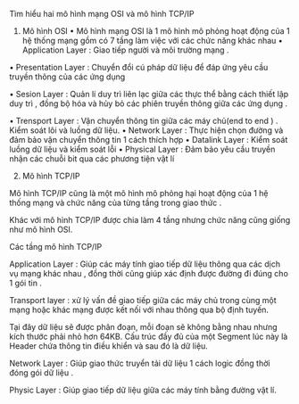 Tìm hiểu hai mô hình mạng OSI và mô hình TCP/IP
1.	Mô hình OSI
•	Mô hình mạng OSI là 1 mô hình mô phỏng hoạt động của 1 hệ thống mạng gồm có 7 tầng làm việc với các chức năng khác nhau 
•	Application Layer : Giao tiếp người và môi trường mạng .

•	Presentation Layer : Chuyển đổi cú pháp dữ liệu để đáp ứng yêu cầu truyền thông của các ứng dụng 

•	Sesion Layer : Quản lí duy trì liên lạc giữa các thực thể bằng cách thiết lập duy trì , đồng bộ hóa và hủy bỏ các phiên truyền thông giữa các ứng dụng .

•	Trensport Layer : Vận chuyển thông tin giữa các máy chủ(end to end ) . Kiểm soát lôi và luồng dữ liệu.
•	Network Layer : Thực hiện chọn đường và đảm bảo vận chuyển thông tin 1 cách thích hợp 
•	Datalink Layer : Kiểm soát luồng dữ liệu và kiểm soát lỗi 
•	Physical Layer : Đảm bảo yêu cầu truyền nhận các chuỗi bit qua các phương tiện vật lí 

2.	Mô hình TCP/IP

Mô hình TCP/IP cũng là một mô hình mô phỏng hại hoạt động của 1 hệ thống mạng và chức năng của từng tầng trong giao thức .

Khác với mô hình TCP/IP được chia làm 4 tầng nhưng chức năng cũng giống như mô hình OSI.

Các tầng mô hình TCP/IP 

Application Layer : Giúp các máy tính giao tiếp dữ liệu thông qua các dịch vụ mạng khác nhau , đồng thời cũng giúp xác định được đường đi đúng cho 1 gói tin .

Transport layer : xử lý vấn đề giao tiếp giữa các máy chủ trong cùng một mạng hoặc khác mạng được kết nối với nhau thông qua bộ định tuyến.

Tại đây dữ liệu sẽ được phân đoạn, mỗi đoạn sẽ không bằng nhau nhưng kích thước phải nhỏ hơn 64KB. Cấu trúc đầy đủ của một Segment lúc này là Header chứa thông tin điều khiển và sau đó là dữ liệu.

Network Layer : Giúp giao thức truyển tải dữ liệu 1 cách logic đồng thời đóng gói dữ liệu .

Physic Layer : Giúp giao tiếp dữ liệu giữa các máy tính bằng đường vật lí.

